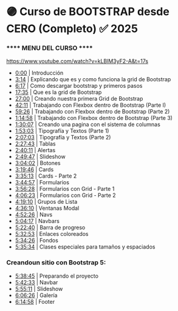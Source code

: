 # 🟣 Curso de BOOTSTRAP desde CERO (Completo) ✅ 2025
### **** MENU DEL CURSO ****

https://www.youtube.com/watch?v=kLBlM3yF2-A&t=17s


- [0:00](https://www.youtube.com/watch?v=kLBlM3yF2-A) | Introducción
- [3:14](https://www.youtube.com/watch?v=kLBlM3yF2-A&t=194s) | Explicando que es y como funciona la grid de Bootstrap
- [6:17](https://www.youtube.com/watch?v=kLBlM3yF2-A&t=377s) | Como descargar bootstrap y primeros pasos
- [17:35](https://www.youtube.com/watch?v=kLBlM3yF2-A&t=1055s) | Que es la grid de Bootstrap
- [27:00](https://www.youtube.com/watch?v=kLBlM3yF2-A&t=1620s) | Creando nuestra primera Grid de Bootstrap
- [42:11](https://www.youtube.com/watch?v=kLBlM3yF2-A&t=2531s) | Trabajando con Flexbox dentro de Bootstrap (Parte I)
- [59:26](https://www.youtube.com/watch?v=kLBlM3yF2-A&t=3566s) | Trabajando con Flexbox dentro de Bootstrap (Parte 2)
- [1:14:58](https://www.youtube.com/watch?v=kLBlM3yF2-A&t=4498s) | Trabajando con Flexbox dentro de Bootstrap (Parte 3)
- [1:30:07](https://www.youtube.com/watch?v=kLBlM3yF2-A&t=5407s) | Creando una pagina con el sistema de columnas
- [1:53:03](https://www.youtube.com/watch?v=kLBlM3yF2-A&t=6783s) | Tipografía y Textos (Parte 1)
- [2:07:03](https://www.youtube.com/watch?v=kLBlM3yF2-A&t=7623s) | Tipografía y Textos (Parte 2)
- [2:27:43](https://www.youtube.com/watch?v=kLBlM3yF2-A&t=8863s) | Tablas
- [2:40:11](https://www.youtube.com/watch?v=kLBlM3yF2-A&t=9611s) | Alertas
- [2:49:47](https://www.youtube.com/watch?v=kLBlM3yF2-A&t=10187s) | Slideshow
- [3:04:02](https://www.youtube.com/watch?v=kLBlM3yF2-A&t=11042s) | Botones
- [3:19:46](https://www.youtube.com/watch?v=kLBlM3yF2-A&t=11986s) | Cards
- [3:35:13](https://www.youtube.com/watch?v=kLBlM3yF2-A&t=12913s) | Cards - Parte 2
- [3:44:57](https://www.youtube.com/watch?v=kLBlM3yF2-A&t=13497s) | Formularios
- [3:56:28](https://www.youtube.com/watch?v=kLBlM3yF2-A&t=14188s) | Formularios con Grid - Parte 1
- [4:06:23](https://www.youtube.com/watch?v=kLBlM3yF2-A&t=14783s) | Formularios con Grid - Parte 2
- [4:19:10](https://www.youtube.com/watch?v=kLBlM3yF2-A&t=15550s) | Grupos de Lista
- [4:36:10](https://www.youtube.com/watch?v=kLBlM3yF2-A&t=16570s) | Ventanas Modal
- [4:52:26](https://www.youtube.com/watch?v=kLBlM3yF2-A&t=17546s) | Navs
- [5:04:17](https://www.youtube.com/watch?v=kLBlM3yF2-A&t=18257s) | Navbars
- [5:22:40](https://www.youtube.com/watch?v=kLBlM3yF2-A&t=19360s) | Barra de progreso
- [5:32:53](https://www.youtube.com/watch?v=kLBlM3yF2-A&t=19973s) | Enlaces coloreados
- [5:34:26](https://www.youtube.com/watch?v=kLBlM3yF2-A&t=20066s) | Fondos
- [5:35:34](https://www.youtube.com/watch?v=kLBlM3yF2-A&t=20134s) | Clases especiales para tamaños y espaciados

### Creandoun sitio con Bootstrap 5:
- [5:38:45](https://www.youtube.com/watch?v=kLBlM3yF2-A&t=20325s) | Preparando el proyecto
- [5:42:33](https://www.youtube.com/watch?v=kLBlM3yF2-A&t=20553s) | Navbar
- [5:55:11](https://www.youtube.com/watch?v=kLBlM3yF2-A&t=21311s) | Slideshow
- [6:06:26](https://www.youtube.com/watch?v=kLBlM3yF2-A&t=21986s) | Galería
- [6:14:58](https://www.youtube.com/watch?v=kLBlM3yF2-A&t=22498s) | Footer